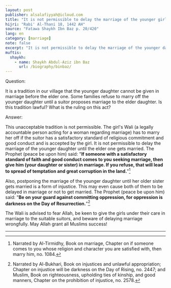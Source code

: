```yaml
---
layout: post
publisher: alsalafiyyah@icloud.com
title: "It is not permissible to delay the marriage of the younger girl"
hijri: "Rabi' Al-Thani 18, 1442 AH"
source: "Fatawa Shaykh Ibn Baz p. 20/420"
lang: en
category: [marriage]
note: false
excerpt: "It is not permissible to delay the marriage of the younger daughter until the elder one gets married."
muftis:
  shaykh: 
    - name: Shaykh Abdul-Aziz ibn Baz
      url: /biography/binbaz/
---
```


Question:

It is a tradition in our village that the younger daughter cannot be given in marriage before the elder one. Some families refuse to marry off the younger daughter until a suitor proposes marriage to the elder daughter. Is this tradition lawful? What is the ruling on this act?

Answer:

This unacceptable tradition is not permissible. The girl's Wali (a legally accountable person acting for a woman regarding marriage) has to marry her off if the suitor has a satisfactory standard of religious commitment and good conduct and is accepted by the girl. It is not permissible to delay the marriage of the younger daughter until the elder one gets married. The Prophet (peace be upon him) said: "**If someone with a satisfactory standard of faith and good conduct comes to you seeking marriage, then give him (your daughter or sister) in marriage. If you refuse, that will lead to spread of temptation and great corruption in the land.**"[^1] 

Also, postponing the marriage of the younger daughter until her older sister gets married is a form of injustice. This may even cause both of them to be delayed in marriage or not to get married. The Prophet (peace be upon him) said: "**Be on your guard against committing oppression, for oppression is darkness on the Day of Resurrection.**"[^2] 

The Wali is advised to fear Allah, be keen to give the girls under their care in marriage to the suitable suitors, and beware of delaying marriage wrongfully. May Allah grant all Muslims success! 

---
[^1]: Narrated by Al-Tirmidhy, Book on marriage, Chapter on if someone comes to you whose religion and character you are satisfied with, then marry him, no. 1084.
[^2]: Narrated by Al-Bukhari, Book on injustices and unlawful appropriation; Chapter on injustice will be darkness on the Day of Rising, no. 2447; and Muslim, Book on righteousness, upholding ties of kinship, and good manners, Chapter on the prohibition of injustice, no. 2578.
